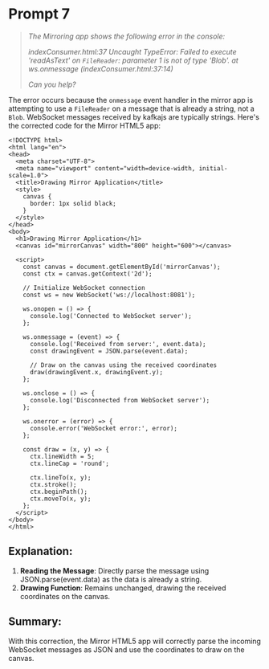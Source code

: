 # Prompt 7

> _The Mirroring app shows the following error in the console:_
> 
> _indexConsumer.html:37 Uncaught TypeError: Failed to execute 'readAsText' on `FileReader`: parameter 1 is not of type 'Blob'. at ws.onmessage (indexConsumer.html:37:14)_
> 
> _Can you help?_

The error occurs because the `onmessage` event handler in the mirror app is attempting to use a `FileReader` on a message that is already a string, not a `Blob`. WebSocket messages received by kafkajs are typically strings.
Here's the corrected code for the Mirror HTML5 app:

```
<!DOCTYPE html>
<html lang="en">
<head>
  <meta charset="UTF-8">
  <meta name="viewport" content="width=device-width, initial-scale=1.0">
  <title>Drawing Mirror Application</title>
  <style>
    canvas {
      border: 1px solid black;
    }
  </style>
</head>
<body>
  <h1>Drawing Mirror Application</h1>
  <canvas id="mirrorCanvas" width="800" height="600"></canvas>

  <script>
    const canvas = document.getElementById('mirrorCanvas');
    const ctx = canvas.getContext('2d');

    // Initialize WebSocket connection
    const ws = new WebSocket('ws://localhost:8081');

    ws.onopen = () => {
      console.log('Connected to WebSocket server');
    };

    ws.onmessage = (event) => {
      console.log('Received from server:', event.data);
      const drawingEvent = JSON.parse(event.data);

      // Draw on the canvas using the received coordinates
      draw(drawingEvent.x, drawingEvent.y);
    };

    ws.onclose = () => {
      console.log('Disconnected from WebSocket server');
    };

    ws.onerror = (error) => {
      console.error('WebSocket error:', error);
    };

    const draw = (x, y) => {
      ctx.lineWidth = 5;
      ctx.lineCap = 'round';

      ctx.lineTo(x, y);
      ctx.stroke();
      ctx.beginPath();
      ctx.moveTo(x, y);
    };
  </script>
</body>
</html>
```

## Explanation:
1. **Reading the Message**: Directly parse the message using JSON.parse(event.data) as the data is already a string.
2. **Drawing Function**: Remains unchanged, drawing the received coordinates on the canvas.

## Summary:
With this correction, the Mirror HTML5 app will correctly parse the incoming WebSocket messages as JSON and use the coordinates to draw on the canvas.